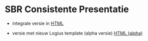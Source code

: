 # SBR Consistente Presentatie

- integrale versie in [HTML](https://centrumvoorstandaarden.github.io/SBR-Consistente_Presentatie/)

- versie met nieuw Logius template (alpha versie) [HTML (alpha)](https://centrumvoorstandaarden.github.io/SBR-Consistente_Presentatie/index2.html)
